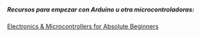 ##### Recursos para empezar con Arduino u otra microcontroladoras:

[Electronics & Microcontrollers for Absolute Beginners](https://hackaday.io/page/7185-electronics-microcontrollers-for-absolute-beginners-part-1)

